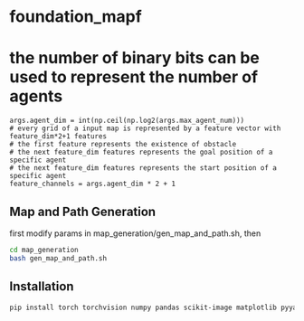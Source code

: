 # foundation_mapf

# the number of binary bits can be used to represent the number of agents
    args.agent_dim = int(np.ceil(np.log2(args.max_agent_num)))
    # every grid of a input map is represented by a feature vector with feature_dim*2+1 features
    # the first feature represents the existence of obstacle
    # the next feature_dim features represents the goal position of a specific agent
    # the next feature_dim features represents the start position of a specific agent
    feature_channels = args.agent_dim * 2 + 1

## Map and Path Generation

first modify params in map_generation/gen_map_and_path.sh, then
```bash
cd map_generation
bash gen_map_and_path.sh
```

## Installation
```bash
pip install torch torchvision numpy pandas scikit-image matplotlib pyyaml orjson h5py opencv-python tensorboard pogema tqdm
```